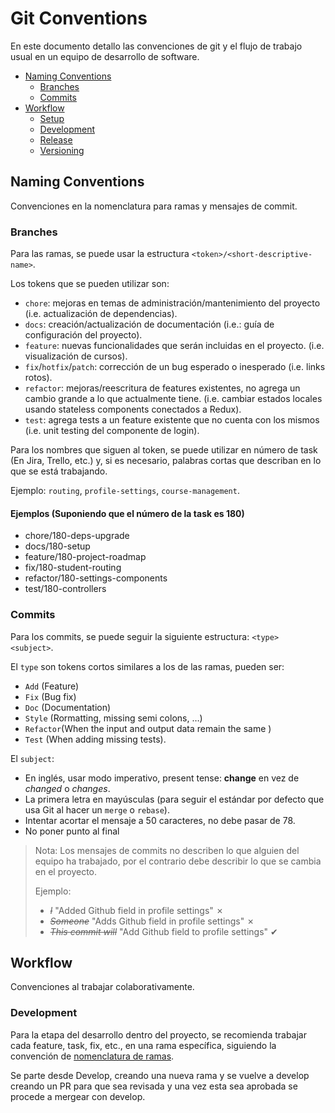 # Git Conventions

En este documento detallo las convenciones de git y el flujo de trabajo usual en un equipo de desarrollo de software.

- [Naming Conventions](#naming-conventions)
  * [Branches](#branches)
  * [Commits](#commits)
- [Workflow](#workflow)
  + [Setup](#setup)
  * [Development](#development)
  * [Release](#release)
  * [Versioning](#versioning)


## Naming Conventions

Convenciones en la nomenclatura para ramas y mensajes de commit.

### Branches

Para las ramas, se puede usar la estructura `<token>/<short-descriptive-name>`.

Los tokens que se pueden utilizar son:

- `chore`: mejoras en temas de administración/mantenimiento del proyecto (i.e. actualización de dependencias).
- `docs`: creación/actualización de documentación (i.e.: guía de configuración del proyecto).
- `feature`: nuevas funcionalidades que serán incluidas en el proyecto. (i.e. visualización de cursos).
- `fix`/`hotfix`/`patch`: corrección de un bug esperado o inesperado (i.e. links rotos).
- `refactor`: mejoras/reescritura de features existentes, no agrega un cambio grande a lo que actualmente tiene. 
  (i.e. cambiar estados locales usando stateless components conectados a Redux).
- `test`: agrega tests a un feature existente que no cuenta con los mismos (i.e. unit testing del componente de login).

Para los nombres que siguen al token, se puede utilizar en número de task (En Jira, Trello, etc.) y, si es necesario, palabras cortas que describan en lo que se está trabajando. 

Ejemplo: `routing`, `profile-settings`, `course-management`.

#### Ejemplos (Suponiendo que el número de la task es 180)

- chore/180-deps-upgrade
- docs/180-setup
- feature/180-project-roadmap
- fix/180-student-routing
- refactor/180-settings-components
- test/180-controllers

### Commits

Para los commits, se puede seguir la siguiente estructura:  `<type> <subject>`.

El `type` son tokens cortos similares a los de las ramas, pueden ser: 

- `Add` (Feature)
- `Fix` (Bug fix)
- `Doc` (Documentation)
- `Style` (Rormatting, missing semi colons, …)
- `Refactor`(When the input and output data remain the same )
- `Test` (When adding missing tests).

El `subject`:
  * En inglés, usar modo imperativo, present tense: **change** en vez de _changed_ o _changes_.
  * La primera letra en mayúsculas (para seguir el estándar por defecto que usa Git al hacer un `merge` o `rebase`).
  * Intentar acortar el mensaje a 50 caracteres, no debe pasar de 78. 
  * No poner punto al final
  
> Nota: Los mensajes de commits no describen lo que alguien del equipo ha trabajado, por el contrario debe describir lo que se cambia en el proyecto.
>
> Ejemplo:
>
> - ~~_I_~~ "Added Github field in profile settings" ✗
> - ~~_Someone_~~ "Adds Github field in profile settings" ✗
> - ~~_This commit will_~~ "Add Github field to profile settings" ✔

## Workflow

Convenciones al trabajar colaborativamente.

### Development

Para la etapa del desarrollo dentro del proyecto, se recomienda trabajar cada feature, task, fix, etc., en una rama específica, siguiendo la convención de [nomenclatura de ramas](#branches).

Se parte desde Develop, creando una nueva rama y se vuelve a develop creando un PR para que sea revisada y una vez esta sea aprobada se procede a mergear con develop.
